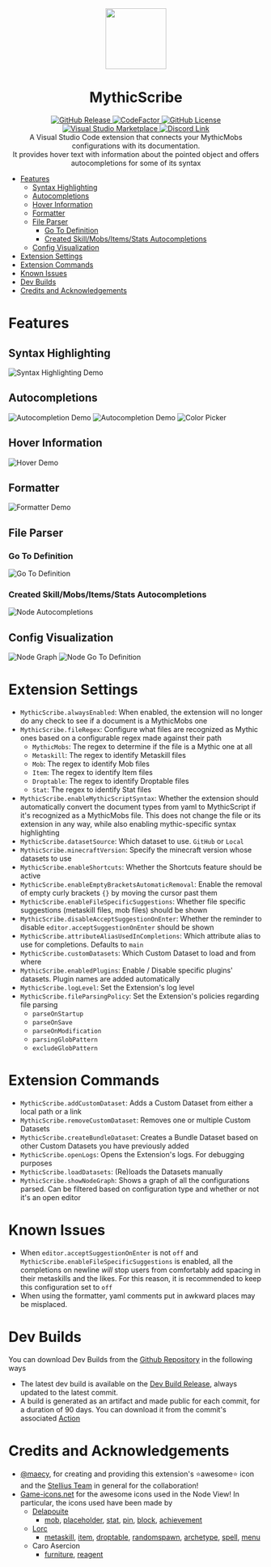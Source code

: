 <div align="center"><img src="./assets/icon.png" height=120></div>
<div align="center"><h1>MythicScribe</h1></div>


<div align="center">
    <a href="https://github.com/Lxlp38/MythicScribe/releases">
      <img alt="GitHub Release" src="https://img.shields.io/github/v/release/Lxlp38/MythicScribe">
    </a>
    <a href="https://www.codefactor.io/repository/github/lxlp38/mythicscribe/overview/master">
      <img src="https://www.codefactor.io/repository/github/lxlp38/mythicscribe/badge/master" alt="CodeFactor" />
    </a>
    <a href="https://github.com/Lxlp38/MythicScribe/blob/master/LICENSE.txt">
      <img alt="GitHub License" src="https://img.shields.io/github/license/Lxlp38/MythicScribe">
    </a>
</div>

<div align="center">
    <a href="https://marketplace.visualstudio.com/items?itemName=Lxlp.mythicscribe">
      <img alt="Visual Studio Marketplace" src="https://vsmarketplacebadges.dev/version-short/Lxlp.mythicscribe.png">
    </a>
    <a href="https://discord.gg/UgcPG5ADDe">
        <img src="https://discordapp.com/api/guilds/1303771917022658591/widget.png?style=shield" alt="Discord Link"/>
    </a>
</div>

<div align="center">
A Visual Studio Code extension that connects your MythicMobs configurations with its documentation.
</div>
<div align="center">
It provides hover text with information about the pointed object and offers autocompletions for some of its syntax
</div>

- [Features](#features)
  - [Syntax Highlighting](#syntax-highlighting)
  - [Autocompletions](#autocompletions)
  - [Hover Information](#hover-information)
  - [Formatter](#formatter)
  - [File Parser](#file-parser)
    - [Go To Definition](#go-to-definition)
    - [Created Skill/Mobs/Items/Stats Autocompletions](#created-skillmobsitemsstats-autocompletions)
  - [Config Visualization](#config-visualization)
- [Extension Settings](#extension-settings)
- [Extension Commands](#extension-commands)
- [Known Issues](#known-issues)
- [Dev Builds](#dev-builds)
- [Credits and Acknowledgements](#credits-and-acknowledgements)


# Features

## Syntax Highlighting
![Syntax Highlighting Demo](https://raw.githubusercontent.com/Lxlp38/MythicScribe/refs/heads/master/demos/syntax-highlighting-demo.png)

## Autocompletions
![Autocompletion Demo](https://raw.githubusercontent.com/Lxlp38/MythicScribe/refs/heads/master/demos/autocompletion-demo.gif)
![Autocompletion Demo](https://raw.githubusercontent.com/Lxlp38/MythicScribe/refs/heads/master/demos/autocompletion2-demo.gif)
![Color Picker](https://raw.githubusercontent.com/Lxlp38/MythicScribe/refs/heads/master/demos/ColorPicker-demo.gif)

## Hover Information
![Hover Demo](https://raw.githubusercontent.com/Lxlp38/MythicScribe/refs/heads/master/demos/hover-demo.gif)

## Formatter
![Formatter Demo](https://raw.githubusercontent.com/Lxlp38/MythicScribe/refs/heads/master/demos/formatter-demo.gif)

## File Parser
### Go To Definition
![Go To Definition](https://raw.githubusercontent.com/Lxlp38/MythicScribe/refs/heads/master/demos/GoToDefinition-demo.gif)
### Created Skill/Mobs/Items/Stats Autocompletions
![Node Autocompletions](https://raw.githubusercontent.com/Lxlp38/MythicScribe/refs/heads/master/demos/NodeAutocompletion-demo.gif)

## Config Visualization
![Node Graph](https://raw.githubusercontent.com/Lxlp38/MythicScribe/refs/heads/master/demos/NodeGraph-demo.gif)
![Node Go To Definition](https://raw.githubusercontent.com/Lxlp38/MythicScribe/refs/heads/master/demos/NodeDefinition-demo.gif)



# Extension Settings

* `MythicScribe.alwaysEnabled`: When enabled, the extension will no longer do any check to see if a document is a MythicMobs one
* `MythicScribe.fileRegex`: Configure what files are recognized as Mythic ones based on a configurable regex made against their path 
  * `MythicMobs`: The regex to determine if the file is a Mythic one at all
  * `Metaskill`: The regex to identify Metaskill files
  * `Mob`: The regex to identify Mob files
  * `Item`: The regex to identify Item files
  * `Droptable`: The regex to identify Droptable files
  * `Stat`: The regex to identify Stat files
* `MythicScribe.enableMythicScriptSyntax`: Whether the extension should automatically convert the document types from yaml to MythicScript if it's recognized as a MythicMobs file. This does not change the file or its extension in any way, while also enabling mythic-specific syntax highlighting
* `MythicScribe.datasetSource`: Which dataset to use. `GitHub` or `Local`
* `MythicScribe.minecraftVersion`: Specify the minecraft version whose datasets to use 
* `MythicScribe.enableShortcuts`: Whether the Shortcuts feature should be active
* `MythicScribe.enableEmptyBracketsAutomaticRemoval`: Enable the removal of empty curly brackets `{}` by moving the cursor past them
* `MythicScribe.enableFileSpecificSuggestions`: Whether file specific suggestions (metaskill files, mob files) should be shown
* `MythicScribe.disableAcceptSuggestionOnEnter`: Whether the reminder to disable `editor.acceptSuggestionOnEnter` should be shown
* `MythicScribe.attributeAliasUsedInCompletions`: Which attribute alias to use for completions. Defaults to `main`
* `MythicScribe.customDatasets`: Which Custom Dataset to load and from where
* `MythicScribe.enabledPlugins`: Enable / Disable specific plugins' datasets. Plugin names are added automatically
* `MythicScribe.logLevel`: Set the Extension's log level
* `MythicScribe.fileParsingPolicy`: Set the Extension's policies regarding file parsing
  * `parseOnStartup`
  * `parseOnSave`
  * `parseOnModification`
  * `parsingGlobPattern`
  * `excludeGlobPattern`

# Extension Commands

* `MythicScribe.addCustomDataset`: Adds a Custom Dataset from either a local path or a link
* `MythicScribe.removeCustomDataset`: Removes one or multiple Custom Datasets
* `MythicScribe.createBundleDataset`: Creates a Bundle Dataset based on other Custom Datasets you have previously added
* `MythicScribe.openLogs`: Opens the Extension's logs. For debugging purposes
* `MythicScribe.loadDatasets`: (Re)loads the Datasets manually
* `MythicScribe.showNodeGraph`: Shows a graph of all the configurations parsed. Can be filtered based on configuration type and whether or not it's an open editor

# Known Issues

* When `editor.acceptSuggestionOnEnter` is not `off` and `MythicScribe.enableFileSpecificSuggestions` is enabled, all the completions on newline *will* stop users from comfortably add spacing in their metaskills and the likes. For this reason, it is recommended to keep this configuration set to `off`
* When using the formatter, yaml comments put in awkward places may be misplaced.


# Dev Builds

You can download Dev Builds from the [Github Repository](https://github.com/Lxlp38/MythicScribe) in the following ways
- The latest dev build is available on the [Dev Build Release](https://github.com/Lxlp38/MythicScribe/releases/tag/dev), always updated to the latest commit.
- A build is generated as an artifact and made public for each commit, for a duration of 90 days. You can download it from the commit's associated [Action](https://github.com/Lxlp38/MythicScribe/actions/workflows/commit-build-artifact.yml)


# Credits and Acknowledgements
- [@maecy](https://twitter.com/maecy_official?s=21&t=ZBZ5BDKcoa6LYFwgd690_A), for creating and providing this extension's ⭐awesome⭐ icon and the [Stellius Team](https://stellius.net/) in general for the collaboration!
- [Game-icons.net](https://game-icons.net/) for the awesome icons used in the Node View! In particular, the icons used have been made by
  - [Delapouite](https://delapouite.com/)
    - [mob](/assets/nodegraph/mob.svg), [placeholder](/assets/nodegraph/placeholder.svg), [stat](/assets/nodegraph/stat.svg), [pin](/assets/nodegraph/pin.svg), [block](/assets/nodegraph/block.svg), [achievement](/assets/nodegraph/achievement.svg)
  - [Lorc](https://lorcblog.blogspot.com/)
    - [metaskill](/assets/nodegraph/metaskill.svg), [item](/assets/nodegraph/item.svg), [droptable](/assets/nodegraph/droptable.svg), [randomspawn](/assets/nodegraph/randomspawn.svg), [archetype](/assets/nodegraph/archetype.svg), [spell](/assets/nodegraph/spell.svg), [menu](/assets/nodegraph/menu.svg)
  - Caro Asercion
    - [furniture](/assets/nodegraph/furniture.svg), [reagent](/assets/nodegraph/reagent.svg)